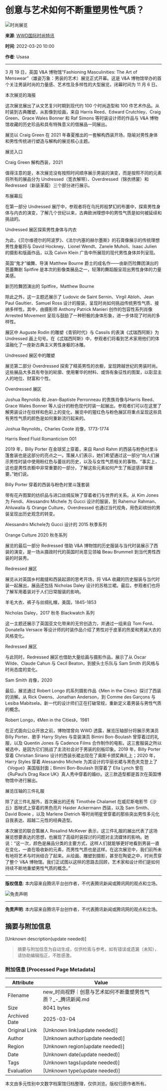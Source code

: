 # 创意与艺术如何不断重塑男性气质？

![时尚展览](https://inews.gtimg.com/newsapp_bt/0/0122113249149_5991/0)

**来源**: [WWD国际时尚特讯](https://news.qq.com/omn/author/8QMf2XZc6YIeujk%3D)

**时间**: 2022-03-20 10:00

**作者**: Usasa

---

3 月 19 日，英国 V&A 博物馆“Fashioning Masculinities: The Art of Menswear”（雄姿万象：男装的艺术）展览正式开幕。这是 V&A 博物馆举办的首个关注男装时尚的力量感、艺术性及多样性的大型展览，闭幕时间为 11 月 6 日。

本次展览的海报

这次展览展出了从文艺复兴时期到现代约 100 个时尚造型和 100 件艺术作品。从时装到古典雕塑，从影像到绘画，来自 Harris Reed、Edward Crutchley、Craig Green、Grace Wales Bonner 和 Raf Simons 等时装设计师的作品与 V&A 博物馆收藏的历史珍品和具有特殊意义的借展品一同展出。

展览以 Craig Green 在 2021 年春夏推出的一套解构西装开场，隐喻对男性身体和男性传统进行塑造与解构的展览核心主题。

展览入口

Craig Green 解构西装，2021

值得注意的是，本次展览没有按照时间顺序展示男装的演变，而是按照不同的元素将所有的展品分为 Undressed（宽衣解带）、Overdressed（锦衣绣裳）和 Redressed（新装革履）三个部分进行展示。

布展幕后

在第一部分 Undressed 展厅中，参观者将在乌托邦般梦幻的布置中，探索男性身体与内衣的演变，了解几个世纪以来，古典欧洲理想中的男性气质是如何被延续和挑战的。

Undressed 展区探索男性身体与内衣

为此，《贝尔维德尔的阿波罗》、《法尔内塞的赫尔墨斯》的石膏像展示的传统理想男性身躯将与 David Hockney、Lionel Wendt、Zanele Muholi、Isaac Julien 的摄影和版画作品，以及 Calvin Klein 广告中所展现的现代男性身体并列呈现。

英国“鬼才”编舞、导演 Matthew Bourne 爵士的成名作——由新历险舞团演出的芭蕾舞剧 Spitfire 是本次的影像类展品之一，轻薄的舞蹈服呈现出男性身体的力量美感。

新历险舞团演出的 Spitfire，Matthew Bourne

除此之外，这一主题还展示了 Ludovic de Saint Sernin、Virgil Abloh、Jean Paul Gaultier、Samuel Ross 设计的服装，呈现时尚如何挑战传统男性气质、接纳多样性。其中，由摄影师 Anthony Patrick Manieri 创作的包容性系列肖像 Arrested Movement 呈现与鼓励了一种积极的身体形象，进一步体现了时尚的多样性。

展区中 Auguste Rodin 的雕塑《青铜时代》与 Cassils 的表演《忒瑞西阿斯》为 Undressed 画上句号。在《忒瑞西阿斯》中，参观者们将看到艺术家用他们的体温融化了一座新古典主义男性身躯的冰雕。

Undressed 展区中的雕塑

展览第二部分 Overdressed 探索了精英男性的衣橱，呈现跨越世纪的男装时尚。这些展品大多具有夸张的轮廓、使用奢华的材料、或饰有象征性的图案，以彰显主人的地位、财富和个性。

Overdressed 展区

Joshua Reynolds 和 Jean-Baptiste Perronneau 的贵族肖像与Harris Reed、Grace Wales Bonner 等人设计的粉色现代时装一起展出。参观者们可以在这里了解男装设计在纹样和色彩上的变化，展览中的猩红色与粉色展区将重点呈现这些具有男性气质的颜色是如何重新流行起来的。

Joshua Reynolds，Charles Coote 肖像，1773-1774

Harris Reed Fluid Romanticism 001

2019 年，Billy Porter 在金球奖上穿着，来自 Randi Rahm 的西装与粉色衬里斗篷套装也是这部分的亮点之一。策展人们表示，她们希望通过这一部分“向人们展示男性时装中使用粉红色与蕾丝的历史，以及与女性气质相关的事物。“事实上，这也是男性衣橱中非常重要的一部分，了解这些元素如何产生了叛逆感非常重要。”她们说。

Billy Porter 穿着的西装与粉色衬里斗篷套装

带有花卉图案的纺织品与进口丝绸反映了穿着者们与世界的关系。从 Kim Jones 为 Fendi、Alessandro Michele 为 Gucci 设计的服装，到 Rahemur Rahman、Ahluwalia 与 Orange Culture，Overdressed 也通过当代视角，用色彩缤纷的男装呈现出历史观念的转变。

Alessandro Michele为 Gucci 设计的 2015 秋季系列

Orange Culture 2020 秋冬系列

展览的最后一部分 Redressed 借助 V&A 博物馆的历史服装与当代时装展示了西装的演变，是一场从摄政时代的英国时尚意见领袖 Beau Brummell 到当代男性西装的时装秀。

Redressed 展区

展览从对英国乡村裁缝和西装起源的思考开场，将 V&A 收藏的历史服装与当代时装一起展出，展品还包括 Nicholas Daley 设计的苏格兰裙。最后，参观者们也将了解军用着装对于人们日常服装的影响。

羊毛大衣、裤子与丝绸礼帽，美国，1845-1853

Nicholas Daley，2017 秋冬 Blackwatch 系列

这一主题还展示了英国亚文化带来的无穷创造力，并通过一组来自 Tom Ford、Donatella Versace 等设计师的时装作品介绍了男性对于皮革的热爱和男装大衣的风格变化。

Redressed 展区

与此同时，Redressed 展区也借助大量绘画与摄影作品，展示了从 Oscar Wilde、Claude Cahun 与 Cecil Beaton，到披头士乐队与 Sam Smith 的风格与时尚态度的变化。

Sam Smith 肖像，2020

最后，展览通过 Robert Longo 的系列摄影作品《Men in the Cities》探讨了西装的消解。从 Rick Owens、Jonathan Anderson，到 Comme des Garçons 与 Lesiba Mabitsela，新一代的设计师们正在打破常规，重新定义着男装与男性气质的概念。

Robert Longo，《Men in the Cities》，1981

在正式面向公众开放之前，博物馆曾向 WWD 透露，展览压轴部分将展示男演员 Billy Porter、歌手 Harry Styles 与变装演员 Bimini Bon-Boulash 曾穿着过的礼服，以及 Quentin Jones 与 Cadence Films 合作制作的电影。这三套服装之所以被选中，是因为它们挑战了主流社会对于男装的刻板印象。2019 年，Billy Porter 穿着 Christian Siriano 设计的西装长裙出现在了奥斯卡颁奖典礼上；2020 年，Harry Styles 穿着 Alessandro Michele 为其设计的华丽长裙与黑色夹克登上了《Vogue》美国版封面；Bimini Bon-Boulash 则穿着了 Ella Lynch 曾在《RuPaul’s Drag Race UK》真人秀中穿着的婚纱。这三款造型都是首次在英国博物馆中进行展出。

展览压轴的三件礼服

除了这三件礼服外，首次展出的还有 Timothée Chalamet 在威尼斯电影节《沙丘》首映式上穿着的黑色亮片 Haider Ackermann 西装，以及 Sam Smith、David Bowie ，以及 Marlene Dietrich 等时尚明星曾穿着的那些突出男性多元化自我表达、超越二元性的经典造型。

本次展览的联合策展人 Rosalind McKever 表示，这三件礼服的展出代表了这场展览想要表达的思想，也展现了高级时装探讨的问题对主流媒体的影响。她说：“这一次，颜色是展品分类的主要方式，这样人们就能够更好地看到男装一直在变化，一直在吸收新的元素，而男性气质也是这样。在这次展览中，我们前所未有地将艺术与时尚结合了起来。从绘画、雕塑到摄影，甚至在陶瓷之中，时尚贯穿了整个 V&A 博物馆。我们正试图以这样的思路去回顾，艺术家和设计师们是如何持续不断地重塑男性气质的概念。”

---

**版权信息**: 本内容来自腾讯平台创作者，不代表腾讯新闻或腾讯网的观点和立场。

![免责声明](http://inews.gtimg.com/newsapp_bt/0/1012205723968_6694/0)

---

**免责声明**: 本内容来自腾讯平台创作者，不代表腾讯新闻或腾讯网的观点和立场。
<!-- tcd_original_link https://new.qq.com/rain/a/20220320A02IKI00 -->


## 摘要与附加信息

<!-- tcd_abstract -->
[Unknown description(update needed)]
<!-- tcd_abstract_end -->

> 摘要与附加信息为自动生成，仅供检索与参考。如有错误或遗漏（未知），请协助编辑指正，不胜感激。

### 附加信息 [Processed Page Metadata]

| Attribute       | Value                                  |
|-----------------|----------------------------------------|
| Filename        | new_时尚视野｜创意与艺术如何不断重塑男性气质？_-_腾讯新闻.md                             |
| Size            | 8041 bytes                           |
| Archived Date   | 2025-03-04                             |
| Original Link   | [Unknown link(update needed)]                       |
| Author          | [Unknown author(update needed)]                               |
| Region          | [Unknown region(update needed)]                               |
| Date            | [Unknown date(update needed)]                                 |
| Tags            | [Unknown tags(update needed)]                                 |
| Evaluation            | [Unknown type(update needed)]                                 |
<!-- tcd_table_end -->

本文由多元性别中文数字档案馆归档整理，仅供浏览。版权归原作者所有。

